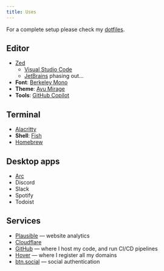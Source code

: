 ```yaml
---
title: Uses
---
```


For a complete setup please check my [dotfiles](https://github.com/maraisr/dotfiles).

## Editor

- [Zed](https://zed.dev/)
  - [Visual Studio Code](https://code.visualstudio.com/)
  - [JetBrains](https://www.jetbrains.com/) phasing out...
- **Font**: [Berkeley Mono](https://berkeleygraphics.com/typefaces/berkeley-mono/)
- **Theme**: [Ayu Mirage](https://github.com/ayu-theme)
- **Tools**: [GitHub Copilot](https://copilot.github.com/)

## Terminal

- [Alacritty](https://github.com/alacritty/alacritty)
- **Shell**: [Fish](https://fishshell.com/)
- [Homebrew](https://github.com/maraisr/dotfiles/blob/main/Brewfile)

## Desktop apps

- [Arc](https://arc.net/)
- Discord
- Slack
- Spotify
- Todoist

## Services

- [Plausible](https://plausible.io/marais.io) — website analytics
- [Cloudflare](https://www.cloudflare.com/)
- [GitHub](https://github.com/maraisr) — where I host my code, and run CI/CD pipelines
- [Hover](https://hover.com/cJi7pF2t) — where I register all my domains
- [btn.social](https://btn.social) — social authentication
